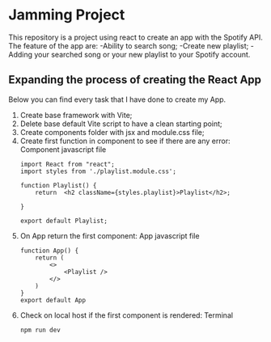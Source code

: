 # Jamming Project

This repository is a project using react to create an app with the Spotify API.
The feature of the app are:
-Ability to search song;
-Create new playlist;
-Adding your searched song or your new playlist to your Spotify account.

## Expanding the process of creating the React App

Below you can find every task that I have done to create my App. 

1. Create base framework with Vite;
2. Delete base default Vite script to have a clean starting point;
3. Create components folder with jsx and module.css file;
4. Create first function in component to see if there are any error:
    Component javascript file
    ```
    import React from "react";
    import styles from './playlist.module.css';

    function Playlist() {
        return  <h2 className={styles.playlist}>Playlist</h2>;
    
    }

    export default Playlist;

5. On App return the first component:
    App javascript file
    ```
    function App() {
        return (
            <>
                <Playlist />
            </>
        )
    }
    export default App
    
6. Check on local host if the first component is rendered:
    Terminal
    ```
    npm run dev
    

